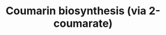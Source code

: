 ---
annotations:
- id: PW:0000150
  parent: classic metabolic pathway
  type: Pathway Ontology
  value: stilbene, coumarine and lignin biosynthetic pathway
authors:
- Anwesha
- Susan
- Eweitz
description: This event has been computationally inferred from an event that has been
  demonstrated in another species.<p>The inference is based on Ensembl Compara orthology
  projection. Briefly, reactions for which all involved PhysicalEntities (in input,
  output and catalyst) have a mapped ortholog or paralog are inferred to the other
  species. High-level events are also inferred for these events to allow for easier
  navigation.<p>Details of projection methods and parameters may be found <a href="/projection.html">here.</a><p>  Source:[http://plantreactome.gramene.org/
  Plant Reactome].
last-edited: 2021-05-25
organisms:
- Zea mays
redirect_from:
- /index.php/Pathway:WP3102
- /instance/WP3102
revision: null
schema-jsonld:
- '@context': https://schema.org/
  '@id': https://wikipathways.github.io/pathways/WP3102.html
  '@type': Dataset
  creator:
    '@type': Organization
    name: WikiPathways
  description: This event has been computationally inferred from an event that has
    been demonstrated in another species.<p>The inference is based on Ensembl Compara
    orthology projection. Briefly, reactions for which all involved PhysicalEntities
    (in input, output and catalyst) have a mapped ortholog or paralog are inferred
    to the other species. High-level events are also inferred for these events to
    allow for easier navigation.<p>Details of projection methods and parameters may
    be found <a href="/projection.html">here.</a><p>  Source:[http://plantreactome.gramene.org/
    Plant Reactome].
  keywords:
  - GRMZM2G118003
  - H2O
  - acid-beta-D-glucoside
  - beta-D-glucose
  - coumarinate
  - coumarinic
  license: CC0
  name: Coumarin biosynthesis (via 2-coumarate)
seo: CreativeWork
title: Coumarin biosynthesis (via 2-coumarate)
wpid: WP3102
---